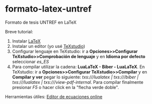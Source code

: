 # formato-latex-untref
Formato de tesis UNTREF en LaTeX

Breve tutorial:
1) Instalar [LaTeX](https://www.latex-project.org/get/)
2) Instalar un editor (yo usé [TeXstudio](https://www.texstudio.org/))
3) Configurar lenguaje en TeXstudio: ir a **Opciones>>Configurar TeXstudio>>Comprobación de lenguaje** y en **Idioma por defecto** seleccionar *es_ES*
4) Para compilar utilizar la cadena: **LuaLaTeX - Biber - LuaLaTeX**. En TeXstudio: ir a **Opciones>>Configurar TeXstudio>>Compilar** y en **Compilar y ver** pegar lo siguiente: *txs:///lualatex | txs:///biber | txs:///lualatex | txs:///view-pdf-internal*. Para compilar finalmente presionar *F5* o hacer click en la "flecha verde doble".

Herramientas útiles:
[Editor de ecuaciones online](https://www.codecogs.com/latex/eqneditor.php)
